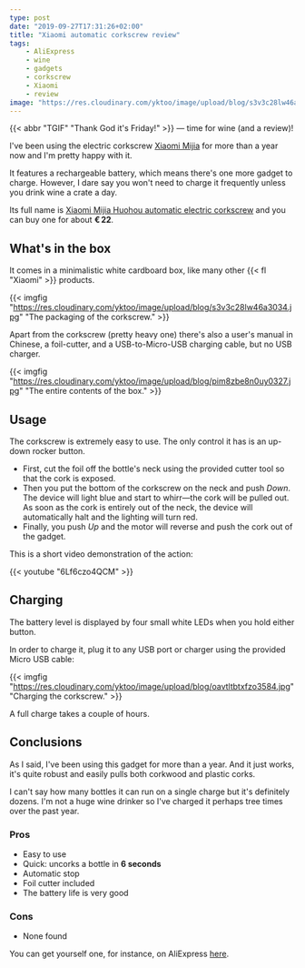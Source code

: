 ```yaml
---
type: post
date: "2019-09-27T17:31:26+02:00"
title: "Xiaomi automatic corkscrew review"
tags:
    - AliExpress
    - wine
    - gadgets
    - corkscrew
    - Xiaomi
    - review
image: "https://res.cloudinary.com/yktoo/image/upload/blog/s3v3c28lw46a3034.jpg"
---
```


{{< abbr "TGIF" "Thank God it's Friday!" >}} — time for wine (and a review)!

I've been using the electric corkscrew [ Xiaomi Mijia](http://ali.pub/3tn9ap) for more than a year now and I'm pretty happy with it.

It features a rechargeable battery, which means there's one more gadget to charge. However, I dare say you won't need to charge it frequently unless you drink wine a crate a day.

<!--more-->

Its full name is [ Xiaomi Mijia Huohou automatic electric corkscrew](http://ali.pub/3tn9ap) and you can buy one for about **€ 22**.

## What's in the box

It comes in a minimalistic white cardboard box, like many other {{< fl "Xiaomi" >}} products.

{{< imgfig "https://res.cloudinary.com/yktoo/image/upload/blog/s3v3c28lw46a3034.jpg" "The packaging of the corkscrew." >}}

Apart from the corkscrew (pretty heavy one) there's also a user's manual in Chinese, a foil-cutter, and a USB-to-Micro-USB charging cable, but no USB charger.

{{< imgfig "https://res.cloudinary.com/yktoo/image/upload/blog/pim8zbe8n0uy0327.jpg" "The entire contents of the box." >}}

## Usage

The corkscrew is extremely easy to use. The only control it has is an up-down rocker button.

* First, cut the foil off the bottle's neck using the provided cutter tool so that the cork is exposed.
* Then you put the bottom of the corkscrew on the neck and push *Down*. The device will light blue and start to whirr—the cork will be pulled out. As soon as the cork is entirely out of the neck, the device will automatically halt and the lighting will turn red.
* Finally, you push *Up* and the motor will reverse and push the cork out of the gadget.

This is a short video demonstration of the action:

{{< youtube "6Lf6czo4QCM" >}}

## Charging

The battery level is displayed by four small white LEDs when you hold either button.

In order to charge it, plug it to any USB port or charger using the provided Micro USB cable:

{{< imgfig "https://res.cloudinary.com/yktoo/image/upload/blog/oavtltbtxfzo3584.jpg" "Charging the corkscrew." >}}

A full charge takes a couple of hours.

## Conclusions

As I said, I've been using this gadget for more than a year. And it just works, it's quite robust and easily pulls both corkwood and plastic corks.

I can't say how many bottles it can run on a single charge but it's definitely dozens. I'm not a huge wine drinker so I've charged it perhaps tree times over the past year.

### Pros

* Easy to use
* Quick: uncorks a bottle in **6 seconds**
* Automatic stop
* Foil cutter included
* The battery life is very good

### Cons

* None found

You can get yourself one, for instance, on AliExpress [here](http://ali.pub/3tn9ap).

